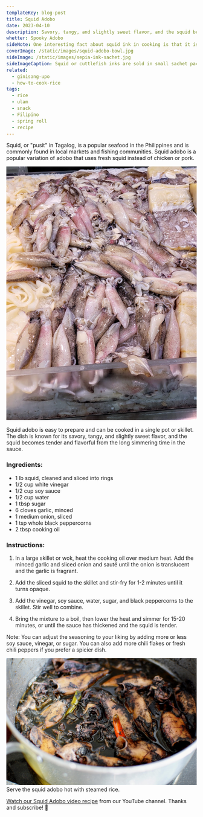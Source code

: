 ```yaml
---
templateKey: blog-post
title: Squid Adobo
date: 2023-04-10
description: Savory, tangy, and slightly sweet flavor, and the squid becomes tender and flavorful from the long simmering time in the sauce.
whetter: Spooky Adobo
sideNote: One interesting fact about squid ink in cooking is that it is often used as a natural food coloring. Its deep, black color is perfect for creating visually stunning dishes, and it can be used to add a dramatic flair to a range of dishes. Additionally, squid ink is also rich in nutrients, including protein, iron, and antioxidants, making it a healthy and flavorful addition to any meal.
coverImage: /static/images/squid-adobo-bowl.jpg
sideImage: /static/images/sepia-ink-sachet.jpg
sideImageCaption: Squid or cuttlefish inks are sold in small sachet pack for convinient one dish use
related: 
  - ginisang-upo
  - how-to-cook-rice
tags:
  - rice
  - ulam
  - snack
  - Filipino
  - spring roll
  - recipe
---
```

Squid, or "pusit" in Tagalog, is a popular seafood in the Philippines and is commonly found in local markets and fishing communities. Squid adobo is a popular variation of adobo that uses fresh squid instead of chicken or pork.

![Squid sold in the market](/static/images/pusit-market.jpg)

Squid adobo is easy to prepare and can be cooked in a single pot or skillet. The dish is known for its savory, tangy, and slightly sweet flavor, and the squid becomes tender and flavorful from the long simmering time in the sauce.

### Ingredients:
- 1 lb squid, cleaned and sliced into rings
- 1/2 cup white vinegar
- 1/2 cup soy sauce
- 1/2 cup water
- 1 tbsp sugar
- 6 cloves garlic, minced
- 1 medium onion, sliced
- 1 tsp whole black peppercorns
- 2 tbsp cooking oil

### Instructions:

1. In a large skillet or wok, heat the cooking oil over medium heat. Add the minced garlic and sliced onion and sauté until the onion is translucent and the garlic is fragrant.

2. Add the sliced squid to the skillet and stir-fry for 1-2 minutes until it turns opaque.

3. Add the vinegar, soy sauce, water, sugar, and black peppercorns to the skillet. Stir well to combine.

4. Bring the mixture to a boil, then lower the heat and simmer for 15-20 minutes, or until the sauce has thickened and the squid is tender.

Note: You can adjust the seasoning to your liking by adding more or less soy sauce, vinegar, or sugar. You can also add more chili flakes or fresh chili peppers if you prefer a spicier dish.

![Squid adobo in a pot](/static/images/squid-adobo-pan.jpg)
Serve the squid adobo hot with steamed rice.

[Watch our Squid Adobo video recipe](https://youtu.be/JXyMlmFa0w8) from our YouTube channel. Thanks and subscribe! 🦑

